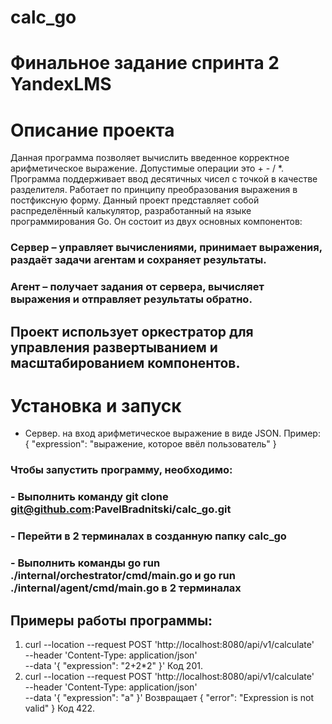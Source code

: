 # calc_go
# Финальное задание спринта 2 YandexLMS
# Описание проекта
Данная программа позволяет вычислить введенное корректное арифметическое выражение. Допустимые операции это + - / *.
Программа поддерживает ввод десятичных чисел с точкой в качестве разделителя. Работает по принципу преобразования выражения в постфиксную форму.
Данный проект представляет собой распределённый калькулятор, разработанный на языке программирования Go. Он состоит из двух основных компонентов:

### Сервер – управляет вычислениями, принимает выражения, раздаёт задачи агентам и сохраняет результаты.

### Агент – получает задания от сервера, вычисляет выражения и отправляет результаты обратно.

## Проект использует оркестратор для управления развертыванием и масштабированием компонентов.
# Установка и запуск

 - Сервер. на вход арифметическое выражение в виде JSON. Пример:
{
    "expression": "выражение, которое ввёл пользователь"
}

### Чтобы запустить программу, необходимо:
### - Выполнить команду git clone git@github.com:PavelBradnitski/calc_go.git
### - Перейти в 2 терминалах в созданную папку calc_go
### - Выполнить команды go run ./internal/orchestrator/cmd/main.go и go run ./internal/agent/cmd/main.go в 2 терминалах

## Примеры работы программы:
 1) curl --location --request POST 'http://localhost:8080/api/v1/calculate' \
 --header 'Content-Type: application/json' \
 --data '{
  "expression": "2+2*2"
}'
Код 201.
2) curl --location --request POST 'http://localhost:8080/api/v1/calculate' \
--header 'Content-Type: application/json' \
--data '{
  "expression": "a"
}'
Возвращает 
{
    "error": "Expression is not valid"
} 
Код 422.
